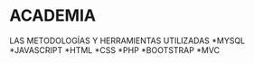 # ACADEMIA
LAS METODOLOGÍAS Y HERRAMIENTAS UTILIZADAS
*MYSQL
*JAVASCRIPT
*HTML
*CSS
*PHP
*BOOTSTRAP
*MVC

